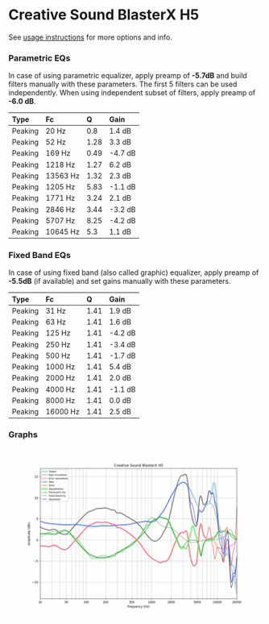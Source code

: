 # Creative Sound BlasterX H5
See [usage instructions](https://github.com/jaakkopasanen/AutoEq#usage) for more options and info.

### Parametric EQs
In case of using parametric equalizer, apply preamp of **-5.7dB** and build filters manually
with these parameters. The first 5 filters can be used independently.
When using independent subset of filters, apply preamp of **-6.0 dB**.

| Type    | Fc       |    Q | Gain    |
|:--------|:---------|:-----|:--------|
| Peaking | 20 Hz    | 0.8  | 1.4 dB  |
| Peaking | 52 Hz    | 1.28 | 3.3 dB  |
| Peaking | 169 Hz   | 0.49 | -4.7 dB |
| Peaking | 1218 Hz  | 1.27 | 6.2 dB  |
| Peaking | 13563 Hz | 1.32 | 2.3 dB  |
| Peaking | 1205 Hz  | 5.83 | -1.1 dB |
| Peaking | 1771 Hz  | 3.24 | 2.1 dB  |
| Peaking | 2846 Hz  | 3.44 | -3.2 dB |
| Peaking | 5707 Hz  | 8.25 | -4.2 dB |
| Peaking | 10645 Hz | 5.3  | 1.1 dB  |

### Fixed Band EQs
In case of using fixed band (also called graphic) equalizer, apply preamp of **-5.5dB**
(if available) and set gains manually with these parameters.

| Type    | Fc       |    Q | Gain    |
|:--------|:---------|:-----|:--------|
| Peaking | 31 Hz    | 1.41 | 1.9 dB  |
| Peaking | 63 Hz    | 1.41 | 1.6 dB  |
| Peaking | 125 Hz   | 1.41 | -4.2 dB |
| Peaking | 250 Hz   | 1.41 | -3.4 dB |
| Peaking | 500 Hz   | 1.41 | -1.7 dB |
| Peaking | 1000 Hz  | 1.41 | 5.4 dB  |
| Peaking | 2000 Hz  | 1.41 | 2.0 dB  |
| Peaking | 4000 Hz  | 1.41 | -1.1 dB |
| Peaking | 8000 Hz  | 1.41 | 0.0 dB  |
| Peaking | 16000 Hz | 1.41 | 2.5 dB  |

### Graphs
![](./Creative%20Sound%20BlasterX%20H5.png)